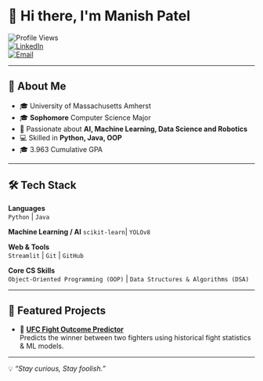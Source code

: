 # 👋 Hi there, I'm Manish Patel  

![Profile Views](https://komarev.com/ghpvc/?username=manishpatel&color=blue)  
[![LinkedIn](https://img.shields.io/badge/LinkedIn-0077B5?style=flat&logo=linkedin&logoColor=white)](https://linkedin.com/in/manish-patel-459812310)   
[![Email](https://img.shields.io/badge/Email-D14836?style=flat&logo=gmail&logoColor=white)](mailto:mmarri@umass.com)  

---

## 🚀 About Me  
- 🎓 University of Massachusetts Amherst
- 🎓 **Sophomore** Computer Science Major  
- 🤖 Passionate about **AI, Machine Learning, Data Science and Robotics**  
- 💻 Skilled in **Python, Java, OOP**  
- 🎓 3.963 Cumulative GPA

---

## 🛠 Tech Stack  

**Languages**  
`Python` | `Java`  

**Machine Learning / AI**
`scikit-learn`| `YOLOv8`  

**Web & Tools**  
`Streamlit` | `Git` | `GitHub`  

**Core CS Skills**  
`Object-Oriented Programming (OOP)` | `Data Structures & Algorithms (DSA)`  

---

## 📌 Featured Projects  

- 🥋 **[UFC Fight Outcome Predictor](https://github.com/Manishmarri11/UFC-Match-Outcome-Predictor)**  
  Predicts the winner between two fighters using historical fight statistics & ML models.  

---

💡 *“Stay curious, Stay foolish.”*
